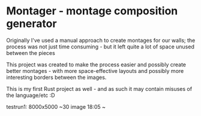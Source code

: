 
# Montager - montage composition generator

Originally I've used a manual approach to create montages for our walls; the process was not just time consuming - but it left quite a lot of space unused between the pieces

This project was created to make the process easier and possibly create better montages - with more space-effective layouts and possibly more interesting borders between the images.

This is my first Rust project as well - and as such it may contain misuses of the language/etc :D

testrun1:	8000x5000	~30 image
18:05 ~
